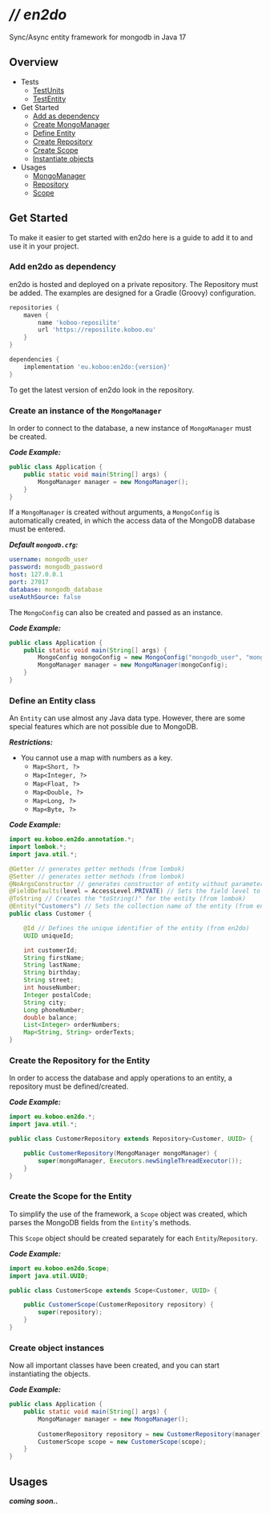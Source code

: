 # _// en2do_

Sync/Async entity framework for mongodb in Java 17

## Overview
* Tests
  * [TestUnits](src/test/java/eu/koboo/en2do/test/cases)
  * [TestEntity](src/test/java/eu/koboo/en2do/test/customer)
* Get Started
  * [Add as dependency](#add-en2do-as-dependency)
  * [Create MongoManager](#create-an-instance-of-the-mongomanager)
  * [Define Entity](#define-an-entity-class)
  * [Create Repository](#create-the-repository-for-the-entity)
  * [Create Scope](#create-the-scope-for-the-entity)
  * [Instantiate objects](#create-object-instances)
* Usages
  * [MongoManager](#)
  * [Repository](#)
  * [Scope](#)

## Get Started

To make it easier to get started with en2do here is a guide to add it to and use it in your project.

### Add en2do as dependency

en2do is hosted and deployed on a private repository. The Repository must be added. 
The examples are designed for a Gradle (Groovy) configuration.

````groovy
repositories {
    maven {
        name 'koboo-reposilite'
        url 'https://reposilite.koboo.eu'
    }
}

dependencies {
    implementation 'eu.koboo:en2do:{version}'
}
````

To get the latest version of en2do look in the repository.

### Create an instance of the ``MongoManager``

In order to connect to the database, a new instance of ``MongoManager`` must be created.

**_Code Example:_**
````java
public class Application {
    public static void main(String[] args) {
        MongoManager manager = new MongoManager();
    }
}
````
If a ``MongoManager`` is created without arguments, a ``MongoConfig`` is automatically created, 
in which the access data of the MongoDB database must be entered.

**_Default ``mongodb.cfg``:_**
````yaml
username: mongodb_user
password: mongodb_password
host: 127.0.0.1
port: 27017
database: mongodb_database
useAuthSource: false
````

The ``MongoConfig`` can also be created and passed as an instance.

**_Code Example:_**
````java
public class Application {
    public static void main(String[] args) {
        MongoConfig mongoConfig = new MongoConfig("mongodb_user", "mongodb_password", "127.0.0.1", "27017", "mongodb_database", false);
        MongoManager manager = new MongoManager(mongoConfig);
    }
}
````

### Define an Entity class

An ``Entity`` can use almost any Java data type. However, there are some special features which are not possible due to MongoDB.

**_Restrictions:_**
* You cannot use a map with numbers as a key.
  * ``Map<Short, ?>``
  * ``Map<Integer, ?>``
  * ``Map<Float, ?>``
  * ``Map<Double, ?>``
  * ``Map<Long, ?>``
  * ``Map<Byte, ?>``

**_Code Example:_**
````java
import eu.koboo.en2do.annotation.*;
import lombok.*;
import java.util.*;

@Getter // generates getter methods (from lombok)
@Setter // generates setter methods (from lombok)
@NoArgsConstructor // generates constructor of entity without parameters (from lombok)
@FieldDefaults(level = AccessLevel.PRIVATE) // Sets the field level to "private" (from lombok)
@ToString // Creates the "toString()" for the entity (from lombok)
@Entity("Customers") // Sets the collection name of the entity (from en2do)
public class Customer {

    @Id // Defines the unique identifier of the entity (from en2do)
    UUID uniqueId;

    int customerId;
    String firstName;
    String lastName;
    String birthday;
    String street;
    int houseNumber;
    Integer postalCode;
    String city;
    Long phoneNumber;
    double balance;
    List<Integer> orderNumbers;
    Map<String, String> orderTexts;
}
````

### Create the Repository for the Entity

In order to access the database and apply operations to an entity, a repository must be defined/created.

**_Code Example:_**
````java
import eu.koboo.en2do.*;
import java.util.*;

public class CustomerRepository extends Repository<Customer, UUID> {

    public CustomerRepository(MongoManager mongoManager) {
        super(mongoManager, Executors.newSingleThreadExecutor());
    }
}
````

### Create the Scope for the Entity

To simplify the use of the framework, a ``Scope`` object was created, which parses the MongoDB fields from the ``Entity``'s methods.

This ``Scope`` object should be created separately for each ``Entity``/``Repository``.

**_Code Example:_**
````java
import eu.koboo.en2do.Scope;
import java.util.UUID;

public class CustomerScope extends Scope<Customer, UUID> {

    public CustomerScope(CustomerRepository repository) {
        super(repository);
    }
}
````

### Create object instances

Now all important classes have been created, and you can start instantiating the objects.

**_Code Example:_**
````java
public class Application {
    public static void main(String[] args) {
        MongoManager manager = new MongoManager();
        
        CustomerRepository repository = new CustomerRepository(manager);
        CustomerScope scope = new CustomerScope(scope);
    }
}
````

## Usages

**_coming soon.._**